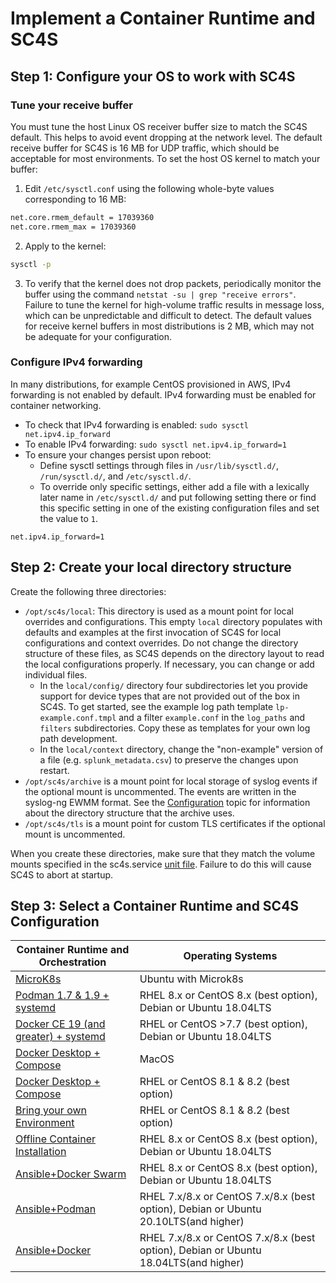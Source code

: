 
# Implement a Container Runtime and SC4S

## Step 1: Configure your OS to work with SC4S  
### Tune your receive buffer
You must tune the host Linux OS receiver buffer size to match the SC4S default. This helps to avoid event dropping at the network level.
The default receive buffer for SC4S is 16 MB for UDP traffic, which should be acceptable for most environments. To set the host OS kernel to
match your buffer:

1. Edit `/etc/sysctl.conf` using the following whole-byte values corresponding to 16 MB:
```bash
net.core.rmem_default = 17039360
net.core.rmem_max = 17039360
```

2. Apply to the kernel:
```bash
sysctl -p
```

3. To verify that the kernel does not drop packets, periodically monitor the buffer using the command
`netstat -su | grep "receive errors"`. Failure to tune the kernel for high-volume traffic results in message loss, which can be 
unpredictable and difficult to detect. The default values for receive kernel buffers in most distributions is 2 MB,
which may not be adequate for your configuration. 

### Configure IPv4 forwarding

In many distributions, for example CentOS provisioned in AWS, IPv4 forwarding is not enabled by default.
IPv4 forwarding must be enabled for container networking. 
* To check that IPv4 forwarding is enabled:
```sudo sysctl net.ipv4.ip_forward```
* To enable IPv4 forwarding:
```sudo sysctl net.ipv4.ip_forward=1```
* To ensure your changes persist upon reboot: 
  * Define sysctl settings through files in ```/usr/lib/sysctl.d/```, ```/run/sysctl.d/```, and ```/etc/sysctl.d/```. 
  * To override only specific settings, either add a file with a lexically later name in ```/etc/sysctl.d/``` and put following setting there or find this specific setting in one of the  existing configuration files and set the value to ```1```.

```
net.ipv4.ip_forward=1
```

## Step 2: Create your local directory structure

Create the following three directories:

* `/opt/sc4s/local`: This directory is used as a mount point for local overrides and configurations. This empty `local` directory populates with defaults and examples at the first invocation of SC4S for local configurations and context overrides. Do not change the directory structure of these files, as SC4S depends on the directory layout to read the local configurations properly. If necessary, you can change or add individual files.
  * In the `local/config/` directory four subdirectories let you provide support for device types
that are not provided out of the box in SC4S. To get started, see the example log path template `lp-example.conf.tmpl`
and a filter `example.conf` in the `log_paths` and `filters` subdirectories.  Copy these as templates for your own log path development.
  * In the `local/context` directory, change the "non-example" version of a file (e.g. `splunk_metadata.csv`) to preserve the changes
upon restart.
* `/opt/sc4s/archive` is a mount point for local storage of syslog events
if the optional mount is uncommented. The events are written in the syslog-ng EWMM format. See the [Configuration](https://splunk.github.io/splunk-connect-for-syslog/main/configuration/)
topic for information about the directory structure that the archive uses.
* `/opt/sc4s/tls` is a mount point for custom TLS certificates if the optional mount is uncommented.

When you create these directories, make sure that they match the volume mounts specified in the
sc4s.service [unit file](podman-systemd-general.md#unit-file). Failure to do this will cause SC4S to abort at startup.

## Step 3: Select a Container Runtime and SC4S Configuration

| Container Runtime and Orchestration                               | Operating Systems                                                                   |
|-------------------------------------------------------------------|-------------------------------------------------------------------------------------|
| [MicroK8s](k8s-microk8s.md)                                       | Ubuntu with Microk8s                                                                |
| [Podman 1.7 & 1.9 + systemd](podman-systemd-general.md)           | RHEL 8.x or CentOS 8.x (best option), Debian or Ubuntu 18.04LTS                     |
| [Docker CE 19 (and greater) + systemd](docker-systemd-general.md) | RHEL or CentOS >7.7 (best option), Debian or Ubuntu 18.04LTS                        |
| [Docker Desktop + Compose](docker-compose-MacOS.md)               | MacOS                                                                               |
| [Docker Desktop + Compose](docker-compose.md)                     | RHEL or CentOS 8.1 & 8.2 (best option)                                              |
| [Bring your own Environment](byoe-rhel8.md)                       | RHEL or CentOS 8.1 & 8.2 (best option)                                              |
| [Offline Container Installation](docker-podman-offline.md)        | RHEL 8.x or CentOS 8.x (best option), Debian or Ubuntu 18.04LTS                     |
| [Ansible+Docker Swarm](ansible-docker-swarm.md)                   | RHEL 8.x or CentOS 8.x (best option), Debian or Ubuntu 18.04LTS                     |
| [Ansible+Podman](ansible-docker-swarm.md)                         | RHEL 7.x/8.x or CentOS 7.x/8.x (best option), Debian or Ubuntu 20.10LTS(and higher) |
| [Ansible+Docker](ansible-docker-swarm.md)                         | RHEL 7.x/8.x or CentOS 7.x/8.x (best option), Debian or Ubuntu 18.04LTS(and higher) |
